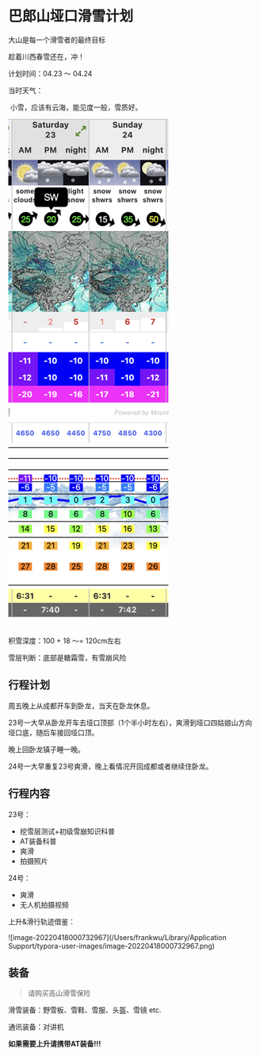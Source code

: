 # 巴郎山垭口滑雪计划

大山是每一个滑雪者的最终目标

趁着川西春雪还在，冲！



计划时间：04.23 ～ 04.24

当时天气：

​			小雪，应该有云海，能见度一般，雪质好。

![image-20220417230323487](./image-20220417230323487.png)

积雪深度：100 + 18 ～= 120cm左右

雪层判断：底部是糖霜雪，有雪崩风险



## 行程计划

周五晚上从成都开车到卧龙，当天在卧龙休息。

23号一大早从卧龙开车去垭口顶部（1个半小时左右），爽滑到垭口四姑娘山方向垭口底，随后车接回垭口顶。

晚上回卧龙镇子睡一晚。

24号一大早重复23号爽滑，晚上看情况开回成都或者继续住卧龙。





## 行程内容

23号：

- 挖雪层测试+初级雪崩知识科普
- AT装备科普
- 爽滑
- 拍摄照片

24号：

- 爽滑
- 无人机拍摄视频

上升&滑行轨迹借鉴：

![image-20220418000732967](/Users/frankwu/Library/Application Support/typora-user-images/image-20220418000732967.png)



## 装备

> 请购买高山滑雪保险

滑雪装备：野雪板、雪鞋、雪服、头盔、雪镜 etc.

通讯装备：对讲机

**如果需要上升请携带AT装备!!!**

